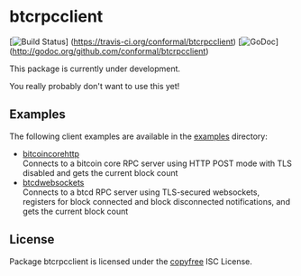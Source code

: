 btcrpcclient
============

[![Build Status](https://travis-ci.org/conformal/btcrpcclient.png?branch=master)]
(https://travis-ci.org/conformal/btcrpcclient)
[![GoDoc](https://godoc.org/github.com/conformal/btcrpcclient?status.png)]
(http://godoc.org/github.com/conformal/btcrpcclient)

This package is currently under development.

You really probably don't want to use this yet!

## Examples

The following client examples are available in the [examples](https://github.com/conformal/btcrpcclient/blob/master/examples)
directory:

- [bitcoincorehttp](https://github.com/conformal/btcrpcclient/blob/master/examples/bitcoincorehttp)  
  Connects to a bitcoin core RPC server using HTTP POST mode with TLS disabled
  and gets the current block count
- [btcdwebsockets](https://github.com/conformal/btcrpcclient/blob/master/examples/btcdwebsockets)  
  Connects to a btcd RPC server using TLS-secured websockets,
  registers for block connected and block disconnected notifications, and gets
  the current block count

## License

Package btcrpcclient is licensed under the [copyfree](http://copyfree.org) ISC
License.
